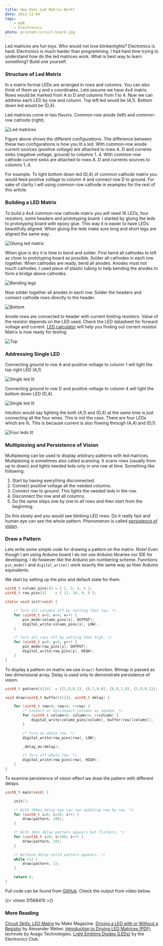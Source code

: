 ```yaml
---
title: How Does Led Matrix Work?
date: 2011-11-04
tags:
    - AVR
    - Electronics
photo: printed-circuit-board.jpg
---
```


Led matrices are fun toys. Who would not love blinkenlights? Electronics
is hard. Electronics is much harder than programming. I had hard time
trying to understand how do the led matrices work. What is best way to
learn something? Build one yourself.

### Structure of Led Matrix

In a matrix format LEDs are arranged in rows and columns. You can also
think of them as y and x coordinates. Lets assume we have 4x4 matrix.
Rows would be marked from A to D and columns from 1 to 4. Now we can
address each LED by row and column. Top left led would be (A,1). Bottom
down led would be (D,4).

Led matrices come in two flavors. Common-row anode (left) and common-row
cathode (right).

![Led matrices](https://appelsiini.net/attachments/4x4-1.png)

<!--more-->

Figure above shows the different configurations. The difference between
these two configurations is how you lit a led. With common-row anode
current sources (positive voltage) are attached to rows A..D and
currents sinks (negative voltage, ground) to columns 1..4. With
common-row cathode current sinks are attached to rows A..D and currents
sources to columns 1..4.

For example. To light bottom down led (D,4) of common cathode matrix you
would feed positive voltage to column 4 and connect row D to ground. For
sake of clarity I will using common-row cathode in examples for the rest
of this article.

### Building a LED Matrix

To build a 4x4 common-row cathode matrix you will need 16 LEDs, four
resistors, some headers and prototyping board. I started by gluing the
leds to prototyping board with epoxy glue. This way it is easier to have
LEDs beautifully aligned. When gluing the leds make sure long and short
legs are aligned the same way.

![Gluing led matrix](https://appelsiini.net/attachments/4x4-glue.jpg)

When glue is dry it is time to bend and solder. First bend all cathodes
to left as close to prototyping board as possible. Solder all cathodes
in each row together. When cathodes are ready, bend all anodes. Anodes
must not touch cathodes. I used piece of plastic tubing to help bending
the anodes to form a bridge above cathodes.

![Bending legs](https://appelsiini.net/attachments/4x4-bend.jpg)

Now solder together all anodes in each row. Solder the headers and
connect cathode rows directly to the header.

![Bottom](https://appelsiini.net/attachments/4x4-bottom.jpg)

Anode rows are connected to header with current limiting resistors.
Value of the resistor depends on the LED used. Check the LED datasheet
for forward voltage and current. [LED
calculator](http://led.linear1.org/1led.wiz) will help you finding out
correct resistor. Matrix is now ready for testing.

![Top](https://appelsiini.net/attachments/4x4-top.jpg)

### Addressing Single LED

Connecting ground to row A and positive voltage to column 1 will light
the top right LED (A,1).

![Single led lit](https://appelsiini.net/attachments/4x4-test-1.jpg)

Connecting ground to row D and positive voltage to column 4 will light
the bottom down LED (D,4).

![Single led lit](https://appelsiini.net/attachments/4x4-test-2.jpg)

Intuition would say lighting the both (A,1) and (D,4) at the same time
is just connecting all the four wires. This is not the case. There are
four LEDs which are lit. This is because current is also flowing through
(A,4) and (D,1).

![Four leds lit](https://appelsiini.net/attachments/4x4-test-3.jpg)

### Multiplexing and Persistence of Vision

Multiplexing can be used to display arbitrary patterns with led
matrices. Multiplexing is sometimes also called scanning. It scans rows
(usually from up to down) and lights needed leds only in one row at
time. Something like following:

1.  Start by having everything disconnected.
2.  Connect positive voltage all the needed columns.
3.  Connect row to ground. This lights the needed leds in the row.
4.  Disconnect the row and all columns.
5.  Do the same steps one by one to all rows and then start from the
    beginning.

Do this slowly and you would see blinking LED rows. Do it really fast
and human eye can see the whole pattern. Phenomenon is called
[persistence of vision](http://en.wikipedia.org/wiki/Persistence_of_vision).

### Draw a Pattern

Lets write some simple code for drawing a pattern on the matrix. Note!
Even though I am using Arduino board I do not use Arduino libraries nor
IDE for developing. I do however like the Arduino pin numbering scheme.
Functions <code>pin\_mode()</code> and <code>digital\_write()</code>
work exactly the same way as their Arduino equivalents.

We start by setting up the pins and default state for them.

```c
uint8_t column_pins[4] = { 2, 3, 4, 5 };
uint8_t row_pins[4]    = { 11, 10, 9, 8 };

static void init(void) {

    /* Turn all columns off by setting then low. */
    for (uint8_t x=0; x<4; x++) {
        pin_mode(column_pins[x], OUTPUT);
        digital_write(column_pins[x], LOW);
    }

    /* Turn all rows off by setting then high. */
    for (uint8_t y=0; y<4; y++) {
        pin_mode(row_pins[y], OUTPUT);
        digital_write(row_pins[y], HIGH);
    }
}
```

To display a pattern on matrix we use <code>draw()</code> function.
Bitmap is passed as two dimensional array. Delay is used only to
demonstrate persistence of vision.

```c
uint8_t pattern[4][4]  = {{1,0,0,1}, {0,1,0,0}, {0,0,1,0}, {1,0,0,1}};

void draw(uint8_t buffer[4][4], uint8_t delay) {

    for (uint8_t row=0; row<4; ++row) {
        /* Connect or disconnect columns as needed. */
        for (uint8_t column=0; column<4; ++column) {
            digital_write(column_pins[column], buffer[row][column]);
        }

        /* Turn on whole row. */
        digital_write(row_pins[row], LOW);

        _delay_ms(delay);

        /* Turn off whole row. */
        digital_write(row_pins[row], HIGH);
    }
}
```

To examine persistence of vision effect we draw the pattern with
different delays.

```c
uint8_t main(void) {

    init();

    /* With 100ms delay eye can see updating row by row. */
    for (uint8_t i=0; i<10; i++) {
        draw(pattern, 100);
    }

    /* With 10ms delay pattern appears but flickers. */
    for (uint16_t i=0; i<100; i++) {
        draw(pattern, 10);
    }

    /* Withoud delay solid pattern appears. */
    while (1) {
        draw(pattern, 1);
    }

    return 0;
}
```

Full code can be found from
[GitHub](https://github.com/tuupola/avr_demo/tree/master/4x4_matrix_part_1).
Check the output from video below.

{{< vimeo 31568410 >}}

### More Reading

[Circuit Skills: LED Matrix](http://blog.makezine.com/archive/2011/03/circuit-skills-led-matrix-sponsored-by-jameco-electronics.html) by Make Magazine. [Driving a LED with or Without a Resistor](http://tinkerlog.com/2009/04/05/driving-an-led-with-or-without-a-resistor/) by Alexander Weber. [Introduction to Driving LED Matrices (PDF)](http://www.avagotech.com/docs/5980-3132EN) technote by Avago Technologies. [Light Emitting Diodes (LEDs)](http://www.kpsec.freeuk.com/components/led.htm) by the Electronics Club.
